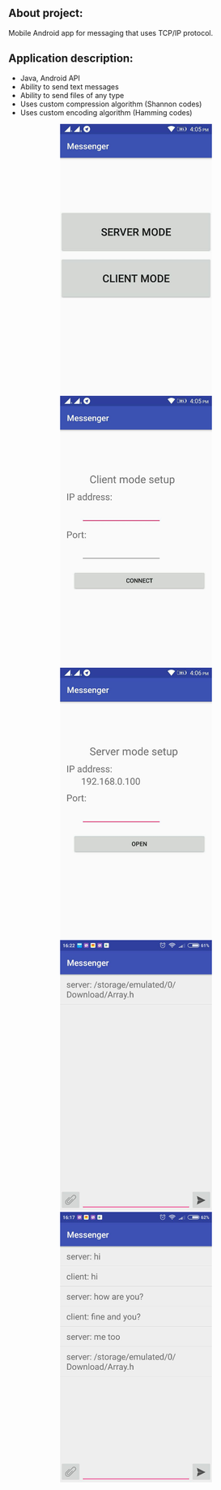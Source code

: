 ## About project:
Mobile Android app for messaging that uses TCP/IP protocol.

## Application description:
*  Java, Android API
*  Ability to send text messages
*  Ability to send files of any type
*  Uses custom compression algorithm (Shannon codes)
*  Uses custom encoding algorithm (Hamming codes)

<p align="center">
  <img src="/screenshot_1.jpg" width="300"/>
  <img src="/screenshot_2.jpg" width="300"/>
  <img src="/screenshot_3.jpg" width="300"/>
  <img src="/screenshot_4.jpg" width="300"/>
  <img src="/screenshot_5.jpg" width="300"/>
</p>
